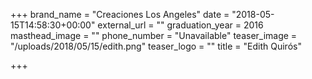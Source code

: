 +++
brand_name = "Creaciones Los Angeles"
date = "2018-05-15T14:58:30+00:00"
external_url = ""
graduation_year = 2016
masthead_image = ""
phone_number = "Unavailable"
teaser_image = "/uploads/2018/05/15/edith.png"
teaser_logo = ""
title = "Edith Quirós"

+++

